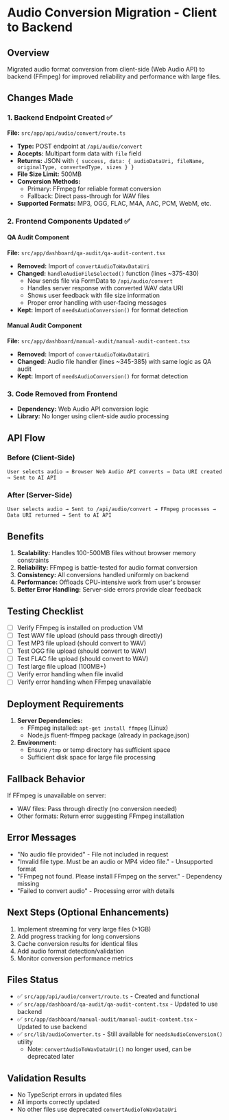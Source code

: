 # Audio Conversion Migration - Client to Backend

## Overview

Migrated audio format conversion from client-side (Web Audio API) to backend (FFmpeg) for improved reliability and performance with large files.

## Changes Made

### 1. Backend Endpoint Created ✅

**File:** `src/app/api/audio/convert/route.ts`

- **Type:** POST endpoint at `/api/audio/convert`
- **Accepts:** Multipart form data with `file` field
- **Returns:** JSON with `{ success, data: { audioDataUri, fileName, originalType, convertedType, sizes } }`
- **File Size Limit:** 500MB
- **Conversion Methods:**
  - Primary: FFmpeg for reliable format conversion
  - Fallback: Direct pass-through for WAV files
- **Supported Formats:** MP3, OGG, FLAC, M4A, AAC, PCM, WebM, etc.

### 2. Frontend Components Updated ✅

#### QA Audit Component

**File:** `src/app/dashboard/qa-audit/qa-audit-content.tsx`

- **Removed:** Import of `convertAudioToWavDataUri`
- **Changed:** `handleAudioFileSelected()` function (lines ~375-430)
  - Now sends file via FormData to `/api/audio/convert`
  - Handles server response with converted WAV data URI
  - Shows user feedback with file size information
  - Proper error handling with user-facing messages
- **Kept:** Import of `needsAudioConversion()` for format detection

#### Manual Audit Component

**File:** `src/app/dashboard/manual-audit/manual-audit-content.tsx`

- **Removed:** Import of `convertAudioToWavDataUri`
- **Changed:** Audio file handler (lines ~345-385) with same logic as QA audit
- **Kept:** Import of `needsAudioConversion()` for format detection

### 3. Code Removed from Frontend

- **Dependency:** Web Audio API conversion logic
- **Library:** No longer using client-side audio processing

## API Flow

### Before (Client-Side)

```
User selects audio → Browser Web Audio API converts → Data URI created → Sent to AI API
```

### After (Server-Side)

```
User selects audio → Sent to /api/audio/convert → FFmpeg processes → Data URI returned → Sent to AI API
```

## Benefits

1. **Scalability:** Handles 100-500MB files without browser memory constraints
2. **Reliability:** FFmpeg is battle-tested for audio format conversion
3. **Consistency:** All conversions handled uniformly on backend
4. **Performance:** Offloads CPU-intensive work from user's browser
5. **Better Error Handling:** Server-side errors provide clear feedback

## Testing Checklist

- [ ] Verify FFmpeg is installed on production VM
- [ ] Test WAV file upload (should pass through directly)
- [ ] Test MP3 file upload (should convert to WAV)
- [ ] Test OGG file upload (should convert to WAV)
- [ ] Test FLAC file upload (should convert to WAV)
- [ ] Test large file upload (100MB+)
- [ ] Verify error handling when file invalid
- [ ] Verify error handling when FFmpeg unavailable

## Deployment Requirements

1. **Server Dependencies:**
   - FFmpeg installed: `apt-get install ffmpeg` (Linux)
   - Node.js fluent-ffmpeg package (already in package.json)
2. **Environment:**
   - Ensure `/tmp` or temp directory has sufficient space
   - Sufficient disk space for large file processing

## Fallback Behavior

If FFmpeg is unavailable on server:

- WAV files: Pass through directly (no conversion needed)
- Other formats: Return error suggesting FFmpeg installation

## Error Messages

- "No audio file provided" - File not included in request
- "Invalid file type. Must be an audio or MP4 video file." - Unsupported format
- "FFmpeg not found. Please install FFmpeg on the server." - Dependency missing
- "Failed to convert audio" - Processing error with details

## Next Steps (Optional Enhancements)

1. Implement streaming for very large files (>1GB)
2. Add progress tracking for long conversions
3. Cache conversion results for identical files
4. Add audio format detection/validation
5. Monitor conversion performance metrics

## Files Status

- ✅ `src/app/api/audio/convert/route.ts` - Created and functional
- ✅ `src/app/dashboard/qa-audit/qa-audit-content.tsx` - Updated to use backend
- ✅ `src/app/dashboard/manual-audit/manual-audit-content.tsx` - Updated to use backend
- ✅ `src/lib/audioConverter.ts` - Still available for `needsAudioConversion()` utility
  - Note: `convertAudioToWavDataUri()` no longer used, can be deprecated later

## Validation Results

- No TypeScript errors in updated files
- All imports correctly updated
- No other files use deprecated `convertAudioToWavDataUri`
